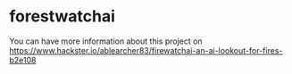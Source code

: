 # forestwatchai
You can have more information about this project on https://www.hackster.io/ablearcher83/firewatchai-an-ai-lookout-for-fires-b2e108
